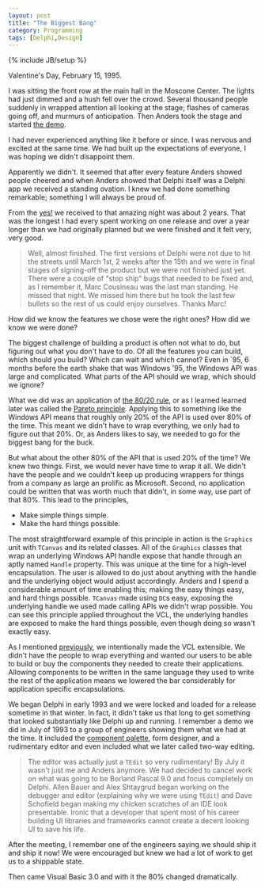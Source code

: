 ```yaml
---
layout: post
title: "The Biggest Bang"
category: Programming
tags: [Delphi,Design]
---
```

{% include JB/setup %}

Valentine's Day, February 15, 1995.

I was sitting the front row at the main hall in the Moscone Center. The lights 
had just dimmed and a hush fell over the crowd. Several thousand people suddenly 
in wrapped attention all looking at the stage; flashes of cameras going off, and 
murmurs of anticipation. Then Anders took the stage and started [the demo][1].

I had never experienced anything like it before or since. I was nervous and
excited at the same time. We had built up the expectations of everyone, I was
hoping we didn't disappoint them.

Apparently we didn't. It seemed that after every feature Anders showed people 
cheered and when Anders showed that Delphi itself was a Delphi app we received a 
standing ovation. I knew we had done something remarkable; something I will 
always be proud of.

From the [yes!][5] we received to that amazing night was about 2 years. That was 
the longest I had every spent working on one release and over a year longer than 
we had originally planned but we were finished and it felt very, very good.

> Well, almost finished. The first versions of Delphi were not due to hit the
streets until March 1st, 2 weeks after the 15th and we were in final stages of
signing-off the product but we were not finished just yet. There were a couple 
of "stop ship" bugs that needed to be fixed and, as I remember it, Marc 
Cousineau was the last man standing. He  missed that night. We missed him there 
but he took the last few bullets so the rest of us could enjoy ourselves. Thanks 
Marc!

How did we know the features we chose were the right ones? How did we know we
were done?

The biggest challenge of building a product is often not what to do, but 
figuring out what you don't have to do. Of all the features you can build, which
should you build? Which can wait and which cannot? Even in `95, 6 months before 
the earth shake that was Windows '95, the Windows API was large and complicated.
What parts of the API should we wrap, which should we ignore?

What we did was an application of [the 80/20 rule][2], or as I learned learned
later was called the [Pareto principle][2]. Applying this to something like the
Windows API means that roughly only 20% of the API is used over 80% of the time.
This meant we didn't have to wrap everything, we only had to figure out that 20%.
Or, as Anders likes to say, we needed to go for the biggest bang for the buck.

But what about the other 80% of the API that is used 20% of the time? We knew
two things. First, we would never have time to wrap it all. We didn't have the
people and we couldn't keep up producing wrappers for things from a company as 
large an prolific as Microsoft. Second, no application could be written that was
worth much that didn't, in some way, use part of that 80%. This lead to the 
principles,

* Make simple things simple.
* Make the hard things possible.

The most straightforward example of this principle in action is the `Graphics`
unit with `TCanvas` and its related classes. All of the `Graphics` classes that
wrap an underlying Windows API handle expose that handle through an aptly named 
`Handle` property. This was unique at the time for a high-level encapsulation. 
The user is allowed to do just about anything with the handle and the underlying 
object would adjust accordingly. Anders and I spend a considerable amount of 
time enabling this; making the easy things easy, and hard  things possible. 
`TCanvas` made using `DC`s easy, exposing the underlying handle we used made 
calling APIs we didn't wrap possible. You can see this principle applied 
throughout the VCL, the underlying handles are exposed to make the hard things 
possible, even though doing so wasn't exactly easy.

As I mentioned [previously][3], we intentionally made the VCL extensible. We 
didn't have the people to wrap everything and wanted our users to be able to 
build or buy the components they needed to create their applications. Allowing 
components to be written in the same language they used to write the rest of 
the application means we lowered the bar considerably for application specific 
encapsulations.

We began Delphi in early 1993 and we were locked and loaded for a release 
sometime in that winter. In fact, it didn't take us that long to get something 
that looked substantially like Delphi up and running. I remember a demo we did 
in July of 1993 to a group of engineers showing them what we had at the time. It 
included the [component palette][4], form designer, and a rudimentary editor and 
even included what we later called two-way editing.

> The editor was actually just a `TEdit` so very rudimentary! By July it wasn't 
just me and Anders anymore. We had decided to cancel work on what was going to 
be Borland Pascal 9.0 and focus completely on Delphi. Allen Bauer and Alex 
Shtaygrud began working on the debugger and editor (explaining why we were using 
`TEdit`) and Dave Schofield began making my chicken scratches of an IDE look 
presentable. Ironic that a developer that spent most of his career building UI 
libraries and frameworks cannot create a decent looking UI to save his life.

After the meeting, I remember one of the engineers saying we should ship it and 
ship it now! We were encouraged but knew we had a lot of work to get us to a 
shippable state. 

Then came Visual Basic 3.0 and with it the 80% changed dramatically.

[1]: http://edn.embarcadero.com/article/32977
[2]: https://en.wikipedia.org/wiki/Pareto_principle
[3]: http://removingalldoubt.com/programming/2015/07/10/a-component-of-the-story/
[4]: http://removingalldoubt.com/programming/2015/07/07/first-class-class/
[5]: http://removingalldoubt.com/programming/2015/07/08/the-delphi-event/
